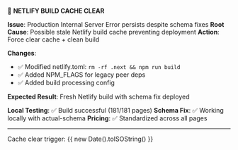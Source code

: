 🚨 **NETLIFY BUILD CACHE CLEAR**

**Issue**: Production Internal Server Error persists despite schema fixes
**Root Cause**: Possible stale Netlify build cache preventing deployment
**Action**: Force clear cache + clean build

**Changes**:
- ✅ Modified netlify.toml: `rm -rf .next && npm run build`
- ✅ Added NPM_FLAGS for legacy peer deps  
- ✅ Added build processing config

**Expected Result**: Fresh Netlify build with schema fix deployed

**Local Testing**: ✅ Build successful (181/181 pages)
**Schema Fix**: ✅ Working locally with actual-schema
**Pricing**: ✅ Standardized across all pages

---
Cache clear trigger: {{ new Date().toISOString() }}
